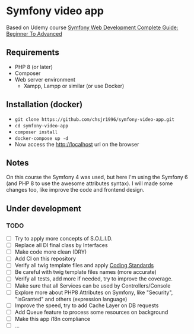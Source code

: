 # Symfony video app

Based on Udemy course [Symfony Web Development Complete Guide: Beginner To Advanced](https://www.udemy.com/course/symfony-4-web-development-from-beginner-to-advanced)

## Requirements

- PHP 8 (or later)
- Composer
- Web server environment
  - Xampp, Lampp or similar (or use Docker)

## Installation (docker)

- `git clone https://github.com/chsjr1996/symfony-video-app.git`
- `cd symfony-video-app`
- `composer install`
- `docker-compose up -d`
- Now access the [http://localhost](http://localhost) url on the browser

## Notes

On this course the Symfony 4 was used, but here I'm using the Symfony 6 (and PHP 8 to use the awesome attributes syntax). I will made some changes too, like improve the code and frontend design.

## Under development

### TODO

- [ ] Try to apply more concepts of S.O.L.I.D.
- [ ] Replace all DI final class by Interfaces
- [ ] Make code more clean (DRY)
- [ ] Add CI on this repository
- [ ] Verify all twig template files and apply [Coding Standards](https://twig.symfony.com/doc/3.x/coding_standards.html)
- [ ] Be careful with twig template files names (more accurate)
- [ ] Verify all tests, add more if needed, try to improve the coverage.
- [ ] Make sure that all Services can be used by Controllers/Console
- [ ] Explore more about PHP8 Attributes on Symfony, like "Security", "isGranted" and others (expression language)
- [ ] Improve the speed, try to add Cache Layer on DB requests
- [ ] Add Queue feature to process some resources on background
- [ ] Make this app i18n compliance
- [ ] ...